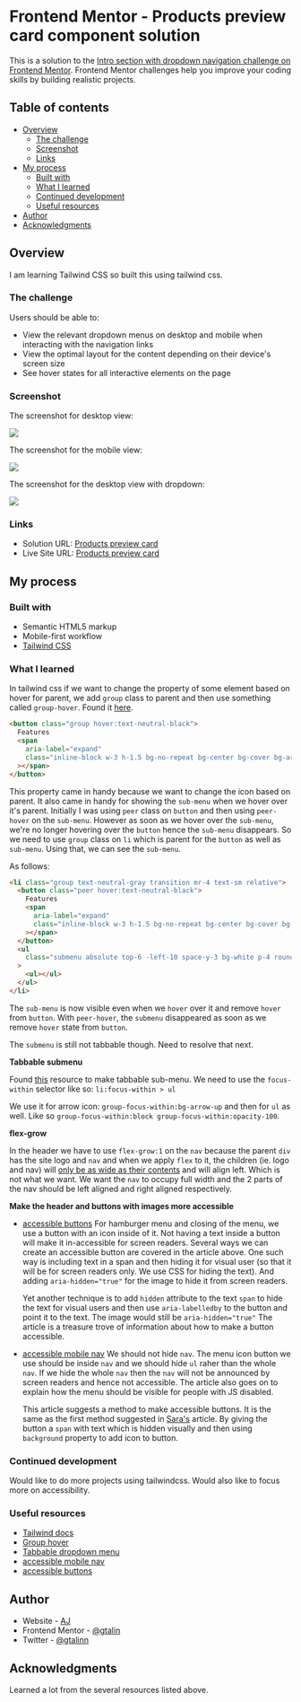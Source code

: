 # Frontend Mentor - Products preview card component solution

This is a solution to the [Intro section with dropdown navigation challenge on Frontend Mentor](https://www.frontendmentor.io/challenges/intro-section-with-dropdown-navigation-ryaPetHE5). Frontend Mentor challenges help you improve your coding skills by building realistic projects.

## Table of contents

- [Overview](#overview)
  - [The challenge](#the-challenge)
  - [Screenshot](#screenshot)
  - [Links](#links)
- [My process](#my-process)
  - [Built with](#built-with)
  - [What I learned](#what-i-learned)
  - [Continued development](#continued-development)
  - [Useful resources](#useful-resources)
- [Author](#author)
- [Acknowledgments](#acknowledgments)

## Overview

I am learning Tailwind CSS so built this using tailwind css.

### The challenge

Users should be able to:

- View the relevant dropdown menus on desktop and mobile when interacting with the navigation links
- View the optimal layout for the content depending on their device's screen size
- See hover states for all interactive elements on the page

### Screenshot

The screenshot for desktop view:

![](./screenshot-desktop.png)

The screenshot for the mobile view:

![](./screenshot-mobile.png)

The screenshot for the desktop view with dropdown:

![](./screenshot-desktop-dropdown.png)

### Links

- Solution URL: [Products preview card](https://github.com/gtalin/front-end-mentor/intro-section-dropdown-nav)
- Live Site URL: [Products preview card](https://gtalin.github.io/front-end-mentor/intro-section-dropdown-nav)

## My process

### Built with

- Semantic HTML5 markup
- Mobile-first workflow
- [Tailwind CSS](https://tailwindcss.com/)

### What I learned

In tailwind css if we want to change the property of some element based on hover for parent, we add `group` class to parent and then use something called `group-hover`.
Found it [here](https://stackoverflow.com/questions/65946335/how-to-make-parent-div-activate-styling-of-child-div-for-hover-and-active).

```html
<button class="group hover:text-neutral-black">
  Features
  <span
    aria-label="expand"
    class="inline-block w-3 h-1.5 bg-no-repeat bg-center bg-cover bg-arrow-down transition group-hover:bg-arrow-up group-focus:bg-arrow-up"
  ></span>
</button>
```

This property came in handy because we want to change the icon based on parent. It also came in handy for showing the `sub-menu` when we hover over it's parent.
Initially I was using `peer` class on `button` and then using `peer-hover` on the `sub-menu`. However as soon as we hover over the `sub-menu`, we're no longer hovering over the `button` hence the `sub-menu` disappears. So we need to use `group` class on `li` which is parent for the `button` as well as `sub-menu`. Using that, we can see the `sub-menu`.

As follows:

```html
<li class="group text-neutral-gray transition mr-4 text-sm relative">
  <button class="peer hover:text-neutral-black">
    Features
    <span
      aria-label="expand"
      class="inline-block w-3 h-1.5 bg-no-repeat bg-center bg-cover bg-arrow-down transition group-hover:bg-arrow-up "
    ></span>
  </button>
  <ul
    class="submenu absolute top-6 -left-10 space-y-3 bg-white p-4 rounded-xl shadow-2xl z-1 w-[150px] hidden opacity-0 group-hover:block group-hover:opacity-100"
  >
    <ul></ul>
  </ul>
</li>
```

The `sub-menu` is now visible even when we `hover` over it and remove `hover` from `button`. With `peer-hover`, the `submenu` disappeared as soon as we remove `hover` state from `button`.

The `submenu` is still not tabbable though. Need to resolve that next.

**Tabbable submenu**

Found [this](https://css-tricks.com/solved-with-css-dropdown-menus/) resource to make tabbable sub-menu.
We need to use the `focus-within` selector like so: `li:focus-within > ul`

We use it for arrow icon: `group-focus-within:bg-arrow-up` and then for `ul` as well. Like so `group-focus-within:block group-focus-within:opacity-100`.

**flex-grow**

In the header we have to use `flex-grow:1` on the `nav` because the parent `div` has the site logo and `nav` and when we apply `flex` to it, the children (ie. logo and nav) will [only be as wide as their contents](https://stackoverflow.com/questions/50455838/flexbox-not-full-width) and will align left. Which is not what we want. We want the `nav` to occupy full width and the 2 parts of the nav should be left aligned and right aligned respectively.

**Make the header and buttons with images more accessible**

- [accessible buttons](https://www.sarasoueidan.com/blog/accessible-icon-buttons)
  For hamburger menu and closing of the menu, we use a button with an icon inside of it. Not having a text inside a button will make it in-accessible for screen readers. Several ways we can create an accessible button are covered in the article above. One such way is including text in a span and then hiding it for visual user (so that it will be for screen readers only. We use CSS for hiding the text).
  And adding `aria-hidden="true"` for the image to hide it from screen readers.

  Yet another technique is to add `hidden` attribute to the text `span` to hide the text for visual users and then use `aria-labelledby` to the button and point it to the text. The image would still be `aria-hidden="true"`
  The article is a treasure trove of information about how to make a button accessible.

- [accessible mobile nav](https://www.a11ymatters.com/pattern/mobile-nav/)
  We should not hide `nav`. The menu icon button we use should be inside `nav` and we should hide `ul` raher than the whole `nav`. If we hide the whole `nav` then the `nav` will not be announced by screen readers and hence not accessible.
  The article also goes on to explain how the menu should be visible for people with JS disabled.

  This article suggests a method to make accessible buttons. It is the same as the first method suggested in [Sara's](https://www.sarasoueidan.com/blog/accessible-icon-buttons/#site-header) article. By giving the button a `span` with text which is hidden visually and then using `background` property to add icon to button.

### Continued development

Would like to do more projects using tailwindcss. Would also like to focus more on accessibility.

### Useful resources

- [Tailwind docs](https://tailwindcss.com/docs/)
- [Group hover](https://stackoverflow.com/questions/65946335/how-to-make-parent-div-activate-styling-of-child-div-for-hover-and-active)
- [Tabbable dropdown menu](https://css-tricks.com/solved-with-css-dropdown-menus/)
- [accessible mobile nav](https://www.a11ymatters.com/pattern/mobile-nav/)
- [accessible buttons](https://www.sarasoueidan.com/blog/accessible-icon-buttons)

## Author

- Website - [AJ](https://github.com/gtalin)
- Frontend Mentor - [@gtalin](https://www.frontendmentor.io/profile/gtalin)
- Twitter - [@gtalinn](https://twitter.com/gtalinn)

## Acknowledgments

Learned a lot from the several resources listed above.
